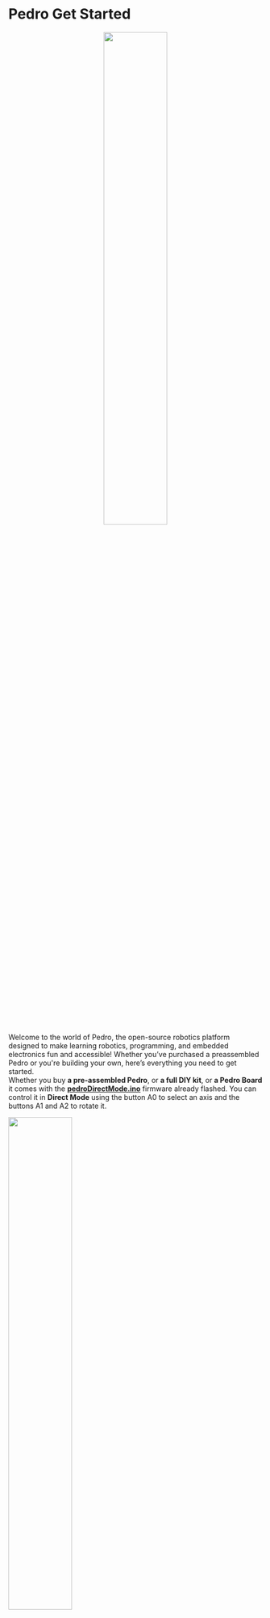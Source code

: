 # Pedro Get Started

<div align="center">
    <img src="img/pedro_kickstarter.png" width="50%">
</div> 

<br>

Welcome to the world of Pedro, the open-source robotics platform designed to make learning robotics, programming, and embedded electronics fun and accessible! Whether you’ve purchased a preassembled Pedro or you're building your own, here’s everything you need to get started. <br>
Whether you buy **a pre-assembled Pedro**, or **a full DIY kit**, or **a Pedro Board** it comes with the [**pedroDirectMode.ino**](https://github.com/almtzr/Pedro/tree/main/code/directMode) firmware already flashed. You can control it in **Direct Mode** using the button A0 to select an axis and the buttons A1 and A2 to rotate it.

<div align="left">
    <img src="img/pedro_direct_mode.gif" width="50%">
</div>

### How To Control Your Pedro In Direct Mode ?

1- Turn on the robot using the ON/OFF button on the board. <br>
2- Use button A0 to select the part of the robot you want to control. <br>
3- Once selected, press A1 or A2 to move the chosen part. <br>
(The selection order (from bottom to top) is: Base -> Shoulder -> Elbow -> Gripper)

<div align="left">
    <img src="img/pedro_parts.png" width="30%">
</div>

### Explore More Control Modes

Pedro also supports control modes: 
- Radio (NRF24L01)
- Bluetooth (HC-05)
- and Wi-Fi (ESP8266-01)

The code for each mode is available on the [Pedro GitHub page](https://github.com/almtzr/Pedro/tree/main/code). <br>
Feel free to customize the code to match your needs and make Pedro truly yours! 🚀

<div align="left">
    <img src="img/bluetooth_mode.gif" width="60%">
</div>

### Programming Pedro

- Download [Arduino IDE](https://www.arduino.cc/en/software)
- Install the required libraries: Servo, Wire, Adafruit GFX, Adafruit SSD1306
- Connect the Pedro Board to the PC
- Select Arduino Pro Micro (ATmega32U4) as the target board
- Upload your custom sketch to the Pedro Board or one of the sketch available on the [Pedro Github Page](https://github.com/almtzr/Pedro/tree/main/code/basic)
---

## ✅ 1. If You Purchased a Pre-Assembled Pedro

When you buy a pre-assembled Pedro, it comes with the pedroDirectMode.ino firmware already flashed. That means your robot is ready to use, plug & play. No setup required!

## ✅ 2. If You Purchased A Pedro Full Kit

With the Pedro Full DIY Kit, you get all the necessary components to build the robot, including electronics and 3D-printed parts. You can go straight to the section **5. Assembling Pedro**.

<div align="left">
    <img src="img/pedro_3d_print_parts.png" width="70%">
</div>

## ✅ 3. If You Purchased A Pedro Board Only

🛠️ To complete your robot, you’ll need:

- To print all the Pedro parts (STL files availables on [Pedro GitHub Page](https://github.com/almtzr/Pedro/tree/main/stl))
- 2 ball bearings 8 x 22 x 7 mm
- 7.4V DC battery with 2 pins JST XH2.54 connector
- 4x MS90 360° servo motors (not 180°)
- Micro USB cable
- (Options) Modules: NRF24L01 (Radio), HC-05 (Bluetooth), ESP8266-01 (WiFi), Screen OLED 128x64 0.96"

And then go to the section **5. Assembling Pedro**.

## ✅ 4. If You Are Building Pedro From Scratch (Board Rev2 Only):

Want to build Pedro from scratch? You can make your own Pedro Board by using Gerber files allows for the Rev2 board on the Pedro Github page. <br>
When you get your own PCB board, the microcontroller ATmega32u4 doesn’t have the correct bootloader yet, it's delivered with the factory bootloader. To make Pedro work with Arduino IDE, you first need to flash the Arduino Pro Micro bootloader into the Pedro board using the SPI pins as described below.

### How To Flash the Bootloader on the microcontroller ATmega32u4 ?
(**This step is only necessary if you made your own Pedro board from [Gerber file](https://github.com/almtzr/Pedro/tree/main/gerber), otherwise skip it.**)

🛠️ What You Need:

- Your Pedro board (of course)
- PC with Arduino IDE installed
- An Arduino Pro Micro
- A Micro USB cable
- Some wires

📌 How to do it?:

- Open Arduino IDE
- Connect the Arduino Pro Micro to the PC
- Select Arduino Pro Micro (ATmega32U4) as the target board
- Upload the "File" -> "Exemple" -> "Arduino as ISP" sketch to the Arduino Pro Micro
- When the upload is done disconnect the Arduino Pro Micro from the PC
- Connect the SPI pins of the Pedro board to the Arduino Pro Micro as shown:
    - Pedro Board => Arduino Pro Micro
    - GND         =>      GND (black)
    - VCC         =>      VCC (red)
    - SCK         =>      15 (orange)
    - MI          =>      14 (purple)
    - MO          =>      16 (green)
    - RST         =>      10 (yellow)
- Re-Connect the Arduino Pro Micro to the PC
- Select Arduino Pro Micro (ATmega32U4) as the target board
- Go to Tools > Burn Bootloader

🎯 Once done, disconnect the SPI wiring, plug the Pedro board to the PC and check in "Tools > Port" to ensure the board is recognized by Arduino IDE.

<div align="left">
    <img src="img/pedro_bootloader_wiring.png" width="80%">
</div>

## ⚙️ 5. Assembling Pedro

| ![Pedro 1](img/pedro_how_to_build_1.png) | ![Pedro 2](img/pedro_how_to_build_2.png) |
|---------------------------------------|---------------------------------------|

| ![Pedro 3](img/pedro_how_to_build_3.gif)  | ![Pedro 4](img/pedro_how_to_build_4.png) |
|---------------------------------------|---------------------------------------|

| ![Pedro 5](img/pedro_how_to_build_5.png) | ![Pedro 6](img/pedro_how_to_build_6.png) | 
|---------------------------------------|---------------------------------------|

| ![Pedro 7](img/pedro_how_to_build_7.png) | ![Pedro 8](img/pedro_how_to_build_8.png) | 
|---------------------------------------|---------------------------------------|

| ![Pedro 9](img/pedro_how_to_build_9.png) | ![Pedro 10](img/pedro_how_to_build_10.png) |
|---------------------------------------|---------------------------------------|

| ![Pedro 11](img/pedro_how_to_build_11.png) | ![Pedro 12](img/pedro_how_to_build_12.png) |
|---------------------------------------|---------------------------------------|

| ![Pedro 11](img/pedro_how_to_build_13.png) | ![Pedro 12](img/pedro_how_to_build_14.png) |
|---------------------------------------|---------------------------------------|

<div align="center">
    <img src="img/pedro_how_to_build_15.png" width="50%">
</div>

## 6. Resources & Community

🔍 Full Documentation → Pedro GitHub page <br>
🚀 Need help or want to improve Pedro? → Open an issue on GitHub or come to discuss with us on the [Pedro Discord](https://discord.gg/TxkWNPU3ES)

Pedro is 100% open-source, meaning you’re free to explore, modify, and share your own improvements!

🎉 Have fun & keep building awesome robots! 🤖

---

This version keeps the content engaging, easy to read, and informative. Let me know if you need any adjustments! 🚀

## 7. Mapping Pedro Board & Arduino

| Pedro Board         | Arduino Pin | Function                  |
|---------------------|-------------|---------------------------|
| Servo 1             | D5          | PWM Signal                |
| Servo 2             | D6          | PWM Signal                |
| Servo 3             | D9          | PWM Signal                |
| Servo 4             | D10         | PWM Signal                |
| Button 1  (Up)      | A0          | Select Servo              |
| Button 2 (Right)    | A1          | Servo Rotation (forward)  |
| Button 3 (Left)     | A2          | Servo Rotation (backward) |
| LED Servo 1         | D13         | Servo 1 Indicator         |
| LED Servo 2         | D11         | Servo 2 Indicator         |
| LED Servo 3         | D8          | Servo 3 Indicator         |
| LED Servo 4         | D7          | Servo 4 Indicator         |
| NRF24L01 CE         | D4          | SPI Enable (Radio)        |
| NRF24L01 CSN        | D12         | SPI Chip Select (Radio)   |
| OLED Display (SDA)  | D2          | I2C Data                  |
| OLED Display (SCL)  | D3          | I2C Clock                 |
| HC-05 TX (Rev3 Only)| D0          | UART RX (Bluetooth)       |
| HC-05 RX (Rev3 Only)| D1          | UART TX (Bluetooth)       |
| ESP8266 TX (Rev3 Only)| D0        | UART RX (WiFi)            |
| ESP8266 RX (Rev3 Only)| D1        | UART TX (WiFi)            |
| Switch 1 (Middle)   | N/A         | Select Mode Radio, Bluetooth, WiFi |
| Switch 2 (Left)     | N/A         | Select Mode AT (HC-05)    |
| Pin A3              | A3          | Free                      |
| Pin A4              | A4          | Free                      |
| Pin A5              | A5          | Free                      |
| Pin RX              | RX          | Free                      |
| Pin TX              | TX          | Free                      |

